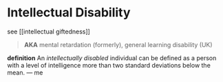 # Intellectual Disability

see [[intellectual giftedness]]

> **AKA** mental retardation (formerly), general learning disability (UK)

**definition** An _intellectually disabled_ individual can be defined as a person with a level of intelligence more than two standard deviations below the mean. &mdash; me
